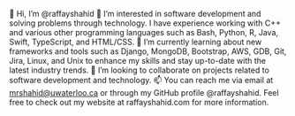 👋 Hi, I’m @raffayshahid
👀 I’m interested in software development and solving problems through technology. I have experience working with C++ and various other programming languages such as Bash, Python, R, Java, Swift, TypeScript, and HTML/CSS.
🌱 I’m currently learning about new frameworks and tools such as Django, MongoDB, Bootstrap, AWS, GDB, Git, Jira, Linux, and Unix to enhance my skills and stay up-to-date with the latest industry trends.
💞️ I’m looking to collaborate on projects related to software development and technology.
📫 You can reach me via email at mrshahid@uwaterloo.ca or through my GitHub profile @raffayshahid. Feel free to check out my website at raffayshahid.com for more information.
